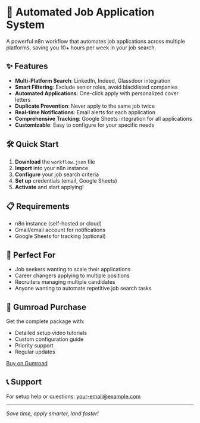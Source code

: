 # 🚀 Automated Job Application System

A powerful n8n workflow that automates job applications across multiple platforms, saving you 10+ hours per week in your job search.

## ✨ Features

- **Multi-Platform Search**: LinkedIn, Indeed, Glassdoor integration
- **Smart Filtering**: Exclude senior roles, avoid blacklisted companies
- **Automated Applications**: One-click apply with personalized cover letters
- **Duplicate Prevention**: Never apply to the same job twice
- **Real-time Notifications**: Email alerts for each application
- **Comprehensive Tracking**: Google Sheets integration for all applications
- **Customizable**: Easy to configure for your specific needs

## 🛠 Quick Start

1. **Download** the `workflow.json` file
2. **Import** into your n8n instance
3. **Configure** your job search criteria
4. **Set up** credentials (email, Google Sheets)
5. **Activate** and start applying!

## 📋 Requirements

- n8n instance (self-hosted or cloud)
- Gmail/email account for notifications
- Google Sheets for tracking (optional)

## 🎯 Perfect For

- Job seekers wanting to scale their applications
- Career changers applying to multiple positions
- Recruiters managing multiple candidates
- Anyone wanting to automate repetitive job search tasks

## 💼 Gumroad Purchase

Get the complete package with:
- Detailed setup video tutorials
- Custom configuration guide
- Priority support
- Regular updates

[Buy on Gumroad](your-gumroad-link-here)

## 📞 Support

For setup help or questions: your-email@example.com

---

*Save time, apply smarter, land faster!*
